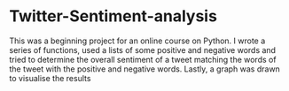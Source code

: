 # Twitter-Sentiment-analysis
This was a beginning project for an online course on Python. I wrote a series of functions, used a lists of some positive and negative words and tried to determine the overall sentiment of a tweet matching the words of the tweet with the positive and negative words. Lastly, a graph was drawn to visualise the results
